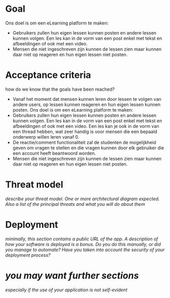# Goal
Ons doel is om een eLearning platform te maken:
 - Gebruikers zullen hun eigen lessen kunnen posten en andere lessen kunnen volgen. Een les kan in de vorm van een post enkel met tekst en afbeeldingen of ook met een video.
 - Mensen die niet ingeschreven zijn kunnen de lessen zien maar kunnen daar niet op reageren en hun eigen lessen niet posten.

# Acceptance criteria
how do we know that the goals have been reached?
 - Vanaf het moment dat mensen kunnen leren door lessen te volgen van andere users, op lessen kunnen reageren en hun eigen lessen kunnen posten.
Ons doel is om een eLearning platform te maken:
 - Gebruikers zullen hun eigen lessen kunnen posten en andere lessen kunnen volgen. Een les kan in de vorm van een post enkel met tekst en afbeeldingen of ook met een video. Een les kan je ook in de vorm van een thread hebben, wat zeer handig is voor mensen die een bepaald onderwerp willen leren vanaf 0. 
 - De reactie/comment functionaliteit zal de studenten de mogelijkheid geven om vragen te stellen en die vragen kunnen door elk gebruiker die een account heeft beantwoord worden.
 - Mensen die niet ingeschreven zijn kunnen de lessen zien maar kunnen daar niet op reageren en hun eigen lessen niet posten.

# Threat model
*describe your threat model. One or more architectural diagram expected. Also a list of the principal threats and what you will do about them*
# Deployment
*minimally, this section contains a public URL of the app. A description of how your software is deployed is a bonus. Do you do this manually, or did you manage to automate? Have you taken into account the security of your deployment process?*
# *you may want further sections*
*especially if the use of your application is not self-evident*
